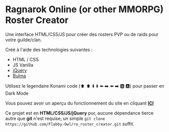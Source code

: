 # Ragnarok Online (or other MMORPG) Roster Creator 
Une interface HTML/CSS/JS pour créer des rosters PVP ou de raids pour votre guilde/clan.

Créé à l'aide des technologies suivantes :
- HTML / CSS
- JS Vanilla
- [jQuery](https://jquery.com/ "jQuery is a fast, small, and feature-rich JavaScript library.")
- [Bulma](https://bulma.io/ "Bulma: the modern CSS framework that just works.")

Utilisez le legendaire Konami code (⬆️ ⬆️ ⬇️ ⬇️ ⬅️ ➡️ ⬅️ ➡️ 🅱️ 🅰️) pour passer en Dark Mode

Vous pouvez avoir un aperçu du fonctionnement du site en cliquant **[ICI](https://flabby-owl.github.io/ro_roster_creator/ "Aperçu du site")**

Ce projet est en **HTML/CSS/JS/jQuery** pur, aucune dépendance tierce autre que **git** n'est requise, un simple `git clone https://github.com/Flabby-Owl/ro_roster_creator.git` suffit.
